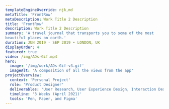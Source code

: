 ```yaml
---
templateEngineOverride: njk,md
metaTitle: 'FrontRow'
metaDescription: Work Title 2 Description
title: 'FrontRow'
description: Work Title 2 Description
summary: 'A travel journal that transports you to some of the most
beautiful places on earth.'
duration: JUN 2019 - SEP 2019 • LONDON, UK
displayOrder: 4
featured: true
video: /img/ADs-Gif.mp4
hero:
  image: '/img/work/ADs-Gif-v3.gif'
  imageAlt: 'A composition of all the views from the app'
projectOverview:
  context: 'Personal Project'
  role: 'Product Designer'
  deliverables: 'User Research, User Experience Design, Interaction Design, Visual Design and Prototyping'
  timeline: '3 Weeks (April 2021)'
  tools: 'Pen, Paper, and Figma'
---
```

